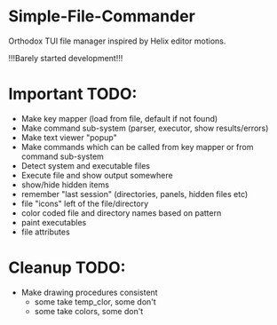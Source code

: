 # Simple-File-Commander
Orthodox TUI file manager inspired by Helix editor motions. 

!!!Barely started development!!!


# Important TODO:

 - Make key mapper (load from file, default if not found)
 - Make command sub-system (parser, executor, show results/errors)
 - Make text viewer "popup"
 - Make commands which can be called from key mapper or from command sub-system
 - Detect system and executable files
 - Execute file and show output somewhere 
 - show/hide hidden items
 - remember "last session" (directories, panels, hidden files etc)
 - file "icons" left of the file/directory
 - color coded file and directory names based on pattern
 - paint executables
 - file attributes

# Cleanup TODO:

 - Make drawing procedures consistent
    - some take temp_clor, some don't
    - some take colors, some don't
